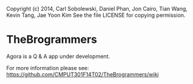 Copyright (c) 2014, Carl Sobolewski, Daniel Phan, Jon Cairo, Tian Wang, 
Kevin Tang, Jae Yoon Kim
See the file LICENSE for copying permission.

TheBrogrammers
==============
Agora is a Q & A app under development.

For more information please see:
https://github.com/CMPUT301F14T02/TheBrogrammers/wiki
